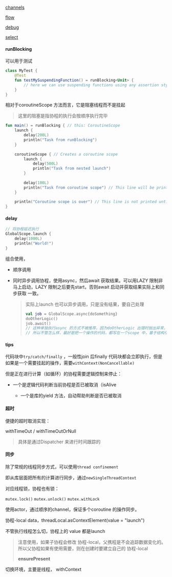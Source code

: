 [channels]() 

[flow]() 

[debug]()  

[select]()  



#### runBlocking

可以用于测试

```kotlin
class MyTest {
    @Test
    fun testMySuspendingFunction() = runBlocking<Unit> {
        // here we can use suspending functions using any assertion style that we like
    }
}
```

相对于coroutineScope 方法而言，它是阻塞线程而不是挂起

> 这里的阻塞是指协程的执行会按顺序执行完毕  
>
> 

```kotlin
fun main() = runBlocking { // this: CoroutineScope
    launch { 
        delay(200L)
        println("Task from runBlocking")
    }
    
    coroutineScope { // Creates a coroutine scope
        launch {
            delay(500L) 
            println("Task from nested launch")
        }
    
        delay(100L)
        println("Task from coroutine scope") // This line will be printed before the nested launch
    }
    
    println("Coroutine scope is over") // This line is not printed until the nested launch completes
}
```



#### delay

```kotlin
// 将协程延迟执行
GlobalScope.launch {
    delay(1000L)
    println("World!")
}

```



组合使用，

- 顺序调用

- 同时异步调用协程，使用async，然后await 获取结果。可以用LAZY 限制非马上启动，LAZY 限制之后要先start，否则await 启动并获取结果实际上和同步获取 一致。

    > 实际上launch 也可以异步调用，只是没有结果，要自己处理
    >
    > ```kotlin
    > val job = GlobalScope.async{doSomething}
    > doOtherLogic()
    > job.await()
    > // 这种单独执行async 的方式不被推荐，因为doOtherLogic 出错时抛出异常，取消整体操作，但是job 还在后台运行 -- 因为GlobalScope 
    > // 所以不管怎么样，最好是把一个操作的代码，都写在一个scope 中，基于结构化结构，便于取消
    > ```



#### tips

代码块中`try/catch/finally` ，一般性join 后finally 代码块都会立即执行，但是如果是一个需要挂起的操作，需要`withContext(NonCancellable)`  

但是正在进行计算（如循环）的协程需要逻辑控制来停止：

- 一个是逻辑代码判断当前协程是否已被取消（isAlive

    - 一个是库的yield 方法，自动帮助判断是否已被取消 

    

#### 超时

便捷的超时取消实现：

withTimeOut  / withTimeOutOrNull

> 具体是通过Dispatcher 来进行时间跟踪的



#### 同步

除了常规的线程同步方式，可以使用`thread confinement`  

即从库层面把所有的计算进行同步，通过`newSingleThreadContext`  



对应线程锁，协程也有锁：

`mutex.lock()` `mutex.unlock()` `mutex.withLock`



使用actor，通过顺序的channel，保证多个coroutine 的操作同步。



协程-local data，threadLocal.asContextElement(value = "launch")  

不管执行线程怎么切，协程上的 value 都是launch

> 注意使用，如果子协程会修改 协程-local，父携程是不会追踪数据变化的。所以父协程如果有使用需要，则在创建时要建立自己的 协程-local  
>
> **ensurePresent**



切换环境，主要是线程， withContext  